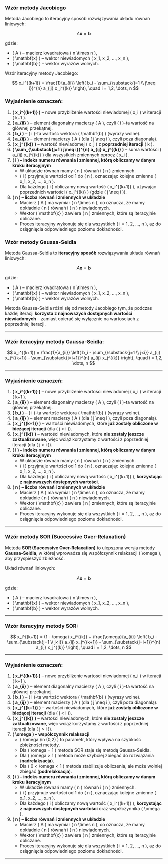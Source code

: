 ### **Wzór metody Jacobiego**
Metoda Jacobiego to iteracyjny sposób rozwiązywania układu równań liniowych:

$$
A \mathbf{x} = \mathbf{b}
$$

gdzie:
- \( A \) – macierz kwadratowa \( n \times n \),
- \( \mathbf{x} \) – wektor niewiadomych \( x_1, x_2, ..., x_n \),
- \( \mathbf{b} \) – wektor wyrazów wolnych.

Wzór iteracyjny metody Jacobiego:

$$
x_i^{(k+1)} = \frac{1}{a_{ii}} \left( b_i - \sum_{\substack{j=1 \\ j\neq i}}^{n} a_{ij} x_j^{(k)} \right), \quad i = 1,2, \dots, n
$$

### **Wyjaśnienie oznaczeń:**
1. **\( x_i^{(k+1)} \)** – nowe przybliżenie wartości niewiadomej \( x_i \) w iteracji \( k+1 \).
2. **\( a_{ii} \)** – element diagonalny macierzy \( A \), czyli \( i \)-ta wartość na głównej przekątnej.
3. **\( b_i \)** – \( i \)-ta wartość wektora \( \mathbf{b} \) (wyrazy wolne).
4. **\( a_{ij} \)** – element macierzy \( A \) (dla \( j \neq i \), czyli poza diagonalą).
5. **\( x_j^{(k)} \)** – wartość niewiadomej \( x_j \) z **poprzedniej iteracji** \( k \).
6. **\( \sum_{\substack{j=1 \\ j\neq i}}^{n} a_{ij} x_j^{(k)} \)** – suma wartości \( a_{ij} x_j^{(k)} \) dla wszystkich zmiennych oprócz \( x_i \).
7. **\( i \) – indeks numeru równania i zmiennej, którą obliczamy w danym kroku iteracyjnym**
   - W układzie równań mamy \( n \) równań i \( n \) zmiennych.
   - \( i \) przyjmuje wartości od 1 do \( n \), oznaczając kolejne zmienne \( x_1, x_2, ..., x_n \).
   - Dla każdego \( i \) obliczamy nową wartość \( x_i^{(k+1)} \), używając poprzednich wartości \( x_j^{(k)} \) (gdzie \( j \neq i \)).
8. **\( n \) – liczba równań i zmiennych w układzie**
   - Macierz \( A \) ma wymiar \( n \times n \), co oznacza, że mamy dokładnie \( n \) równań i \( n \) niewiadomych.
   - Wektor \( \mathbf{x} \) zawiera \( n \) zmiennych, które są iteracyjnie obliczane.
   - Proces iteracyjny wykonuje się dla wszystkich \( i = 1, 2, ..., n \), aż do osiągnięcia odpowiedniego poziomu dokładności.





### **Wzór metody Gaussa-Seidla**  
Metoda Gaussa-Seidla to **iteracyjny sposób** rozwiązywania układu równań liniowych:

$$
A \mathbf{x} = \mathbf{b}
$$

gdzie:
- \( A \) – macierz kwadratowa \( n \times n \),
- \( \mathbf{x} \) – wektor niewiadomych \( x_1, x_2, ..., x_n \),
- \( \mathbf{b} \) – wektor wyrazów wolnych.

Metoda Gaussa-Seidla różni się od metody Jacobiego tym, że podczas każdej iteracji **korzysta z najnowszych dostępnych wartości niewiadomych** – zamiast opierać się wyłącznie na wartościach z poprzedniej iteracji.

---

### **Wzór iteracyjny metody Gaussa-Seidla:**
$$ x_i^{(k+1)} = \frac{1}{a_{ii}} \left( b_i - \sum_{\substack{j=1 \\ j<i}} a_{ij} x_j^{(k+1)} - \sum_{\substack{j=i+1}}^{n} a_{ij} x_j^{(k)} \right), \quad i = 1,2, \dots, n $$

---

### **Wyjaśnienie oznaczeń:**
1. **\( x_i^{(k+1)} \)** – nowe przybliżenie wartości niewiadomej \( x_i \) w iteracji \( k+1 \).
2. **\( a_{ii} \)** – element diagonalny macierzy \( A \), czyli \( i \)-ta wartość na głównej przekątnej.
3. **\( b_i \)** – \( i \)-ta wartość wektora \( \mathbf{b} \) (wyrazy wolne).
4. **\( a_{ij} \)** – element macierzy \( A \) (dla \( j \neq i \), czyli poza diagonalą).
5. **\( x_j^{(k+1)} \)** – wartości niewiadomych, które **już zostały obliczone w bieżącej iteracji** (dla \( j < i \)).
6. **\( x_j^{(k)} \)** – wartości niewiadomych, które **nie zostały jeszcze zaktualizowane**, więc wciąż korzystamy z wartości z poprzedniej iteracji (dla \( j > i \)).
7. **\( i \) – indeks numeru równania i zmiennej, którą obliczamy w danym kroku iteracyjnym**
   - W układzie równań mamy \( n \) równań i \( n \) zmiennych.
   - \( i \) przyjmuje wartości od 1 do \( n \), oznaczając kolejne zmienne \( x_1, x_2, ..., x_n \).
   - Dla każdego \( i \) obliczamy nową wartość \( x_i^{(k+1)} \), **korzystając z najnowszych dostępnych wartości**.
8. **\( n \) – liczba równań i zmiennych w układzie**
   - Macierz \( A \) ma wymiar \( n \times n \), co oznacza, że mamy dokładnie \( n \) równań i \( n \) niewiadomych.
   - Wektor \( \mathbf{x} \) zawiera \( n \) zmiennych, które są iteracyjnie obliczane.
   - Proces iteracyjny wykonuje się dla wszystkich \( i = 1, 2, ..., n \), aż do osiągnięcia odpowiedniego poziomu dokładności.

---


### **Wzór metody SOR (Successive Over-Relaxation)**  
Metoda **SOR (Successive Over-Relaxation)** to ulepszona wersja metody **Gaussa-Seidla**, w której wprowadza się współczynnik relaksacji \( \omega \), aby przyspieszyć zbieżność.

Układ równań liniowych:

$$
A \mathbf{x} = \mathbf{b}
$$

gdzie:
- \( A \) – macierz kwadratowa \( n \times n \),
- \( \mathbf{x} \) – wektor niewiadomych \( x_1, x_2, ..., x_n \),
- \( \mathbf{b} \) – wektor wyrazów wolnych.

---

### **Wzór iteracyjny metody SOR:**
$$
x_i^{(k+1)} = (1 - \omega) x_i^{(k)} + \frac{\omega}{a_{ii}} \left( b_i - \sum_{\substack{j=1 \\ j<i}} a_{ij} x_j^{(k+1)} - \sum_{\substack{j=i+1}}^{n} a_{ij} x_j^{(k)} \right), \quad i = 1,2, \dots, n
$$

---

### **Wyjaśnienie oznaczeń:**
1. **\( x_i^{(k+1)} \)** – nowe przybliżenie wartości niewiadomej \( x_i \) w iteracji \( k+1 \).
2. **\( a_{ii} \)** – element diagonalny macierzy \( A \), czyli \( i \)-ta wartość na głównej przekątnej.
3. **\( b_i \)** – \( i \)-ta wartość wektora \( \mathbf{b} \) (wyrazy wolne).
4. **\( a_{ij} \)** – element macierzy \( A \) (dla \( j \neq i \), czyli poza diagonalą).
5. **\( x_j^{(k+1)} \)** – wartości niewiadomych, które **już zostały obliczone w bieżącej iteracji** (dla \( j < i \)).
6. **\( x_j^{(k)} \)** – wartości niewiadomych, które **nie zostały jeszcze zaktualizowane**, więc wciąż korzystamy z wartości z poprzedniej iteracji (dla \( j > i \)).
7. **\( \omega \) – współczynnik relaksacji**
   - \( \omega \in (0,2) \) to parametr, który wpływa na szybkość zbieżności metody.
   - Dla \( \omega = 1 \) metoda SOR staje się metodą Gaussa-Seidla.
   - Dla \( \omega > 1 \) metoda może szybciej zbiegać do rozwiązania (**nadrelaksacja**).
   - Dla \( 0 < \omega < 1 \) metoda stabilizuje obliczenia, ale może wolniej zbiegać (**podrelaksacja**).
8. **\( i \) – indeks numeru równania i zmiennej, którą obliczamy w danym kroku iteracyjnym**
   - W układzie równań mamy \( n \) równań i \( n \) zmiennych.
   - \( i \) przyjmuje wartości od 1 do \( n \), oznaczając kolejne zmienne \( x_1, x_2, ..., x_n \).
   - Dla każdego \( i \) obliczamy nową wartość \( x_i^{(k+1)} \), **korzystając z najnowszych dostępnych wartości** oraz współczynnika \( \omega \).
9. **\( n \) – liczba równań i zmiennych w układzie**
   - Macierz \( A \) ma wymiar \( n \times n \), co oznacza, że mamy dokładnie \( n \) równań i \( n \) niewiadomych.
   - Wektor \( \mathbf{x} \) zawiera \( n \) zmiennych, które są iteracyjnie obliczane.
   - Proces iteracyjny wykonuje się dla wszystkich \( i = 1, 2, ..., n \), aż do osiągnięcia odpowiedniego poziomu dokładności.

---
